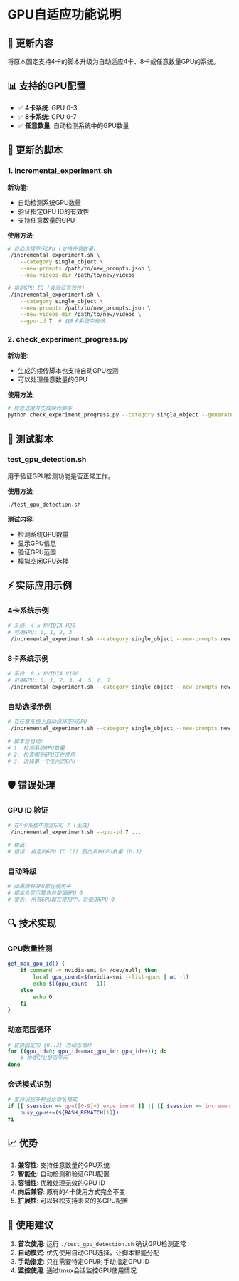 # GPU自适应功能说明

## 🚀 更新内容

将原本固定支持4卡的脚本升级为自动适应4卡、8卡或任意数量GPU的系统。

## 📊 支持的GPU配置

- ✅ **4卡系统**: GPU 0-3
- ✅ **8卡系统**: GPU 0-7  
- ✅ **任意数量**: 自动检测系统中的GPU数量

## 🔧 更新的脚本

### 1. incremental_experiment.sh
**新功能**:
- 自动检测系统GPU数量
- 验证指定GPU ID的有效性
- 支持任意数量的GPU

**使用方法**:
```bash
# 自动选择空闲GPU (支持任意数量)
./incremental_experiment.sh \
    --category single_object \
    --new-prompts /path/to/new_prompts.json \
    --new-videos-dir /path/to/new/videos

# 指定GPU ID (会验证有效性)
./incremental_experiment.sh \
    --category single_object \
    --new-prompts /path/to/new_prompts.json \
    --new-videos-dir /path/to/new/videos \
    --gpu-id 7  # 在8卡系统中有效
```

### 2. check_experiment_progress.py
**新功能**:
- 生成的续传脚本也支持自动GPU检测
- 可以处理任意数量的GPU

**使用方法**:
```bash
# 检查进度并生成续传脚本
python check_experiment_progress.py --category single_object --generate_resume
```

## 🧪 测试脚本

### test_gpu_detection.sh
用于验证GPU检测功能是否正常工作。

**使用方法**:
```bash
./test_gpu_detection.sh
```

**测试内容**:
- 检测系统GPU数量
- 显示GPU信息
- 验证GPU范围
- 模拟空闲GPU选择

## ⚡ 实际应用示例

### 4卡系统示例
```bash
# 系统: 4 x NVIDIA H20
# 可用GPU: 0, 1, 2, 3
./incremental_experiment.sh --category single_object --new-prompts new.json --new-videos-dir videos/ --gpu-id 2
```

### 8卡系统示例  
```bash
# 系统: 8 x NVIDIA V100
# 可用GPU: 0, 1, 2, 3, 4, 5, 6, 7
./incremental_experiment.sh --category single_object --new-prompts new.json --new-videos-dir videos/ --gpu-id 7
```

### 自动选择示例
```bash
# 在任意系统上自动选择空闲GPU
./incremental_experiment.sh --category single_object --new-prompts new.json --new-videos-dir videos/

# 脚本会自动:
# 1. 检测系统GPU数量
# 2. 检查哪些GPU正在使用
# 3. 选择第一个空闲的GPU
```

## 🛡️ 错误处理

### GPU ID 验证
```bash
# 在4卡系统中指定GPU 7 (无效)
./incremental_experiment.sh --gpu-id 7 ...

# 输出:
# 错误: 指定的GPU ID (7) 超出系统GPU数量 (0-3)
```

### 自动降级
```bash
# 如果所有GPU都在使用中
# 脚本会显示警告并使用GPU 0
# 警告: 所有GPU都在使用中，将使用GPU 0
```

## 🔍 技术实现

### GPU数量检测
```bash
get_max_gpu_id() {
    if command -v nvidia-smi &> /dev/null; then
        local gpu_count=$(nvidia-smi --list-gpus | wc -l)
        echo $((gpu_count - 1))
    else
        echo 0
    fi
}
```

### 动态范围循环
```bash
# 替换固定的 {0..3} 为动态循环
for ((gpu_id=0; gpu_id<=max_gpu_id; gpu_id++)); do
    # 检查GPU是否空闲
done
```

### 会话模式识别
```bash
# 支持识别多种会话命名模式
if [[ $session =~ gpu([0-9]+)_experiment ]] || [[ $session =~ incremental_.*_gpu([0-9]+) ]]; then
    busy_gpus+=(${BASH_REMATCH[1]})
fi
```

## 📈 优势

1. **兼容性**: 支持任意数量的GPU系统
2. **智能化**: 自动检测和验证GPU配置
3. **容错性**: 优雅处理无效的GPU ID
4. **向后兼容**: 原有的4卡使用方式完全不变
5. **扩展性**: 可以轻松支持未来的多GPU配置

## 🎯 使用建议

1. **首次使用**: 运行 `./test_gpu_detection.sh` 确认GPU检测正常
2. **自动模式**: 优先使用自动GPU选择，让脚本智能分配
3. **手动指定**: 只在需要特定GPU时手动指定GPU ID
4. **监控使用**: 通过tmux会话监控GPU使用情况